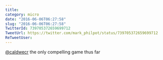 ```yaml
---
title: 
category: micro
date: "2016-06-06T06:27:58"
slug: "2016-06-06T06:27:58"
TwitterId: 739705372659699712
TweetUrl: https://twitter.com/mark_philpot/status/739705372659699712
ReTweetUser: 
---
```


[@caldwecr](https://twitter.com/caldwecr) the only compelling game thus far